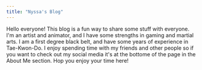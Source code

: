 ```yaml
---
title: "Nyssa's Blog"
---
```


Hello everyone! This blog is a fun way to share some stuff with everyone. I'm an artist and animator, and I have some strengths in gaming and martial arts. I am a first degree black belt, and have some years of experience in Tae-Kwon-Do. I enjoy spending time with my friends and other people so if you want to check out my social media it's at the bottome of the page in the About Me section. Hop you enjoy your time here!
